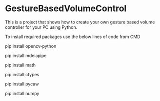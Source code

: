 # GestureBasedVolumeControl
This is a project that shows how to create your own gesture based volume controller for your PC using Python.



To install required packages use the below lines of code from CMD

pip install opencv-python

pip install mdeiapipe

pip install math

pip install ctypes

pip install pycaw

pip install numpy


